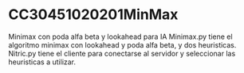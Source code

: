 # CC30451020201MinMax
Minimax con poda alfa beta y lookahead para IA
Minimax.py tiene el algoritmo minimax con lookahead y poda alfa beta, y dos heuristicas.
Nitric.py tiene el cliente para conectarse al servidor y seleccionar las heuristicas a utilizar.
